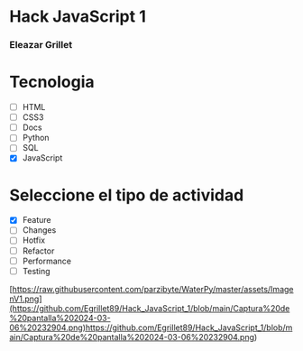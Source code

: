 # Hack JavaScript 1
### Eleazar Grillet

# Tecnologia
- [ ] HTML
- [ ] CSS3 
- [ ] Docs
- [ ] Python
- [ ] SQL
- [X] JavaScript

# Seleccione el tipo de actividad
- [x] Feature
- [ ] Changes
- [ ] Hotfix
- [ ] Refactor
- [ ] Performance
- [ ] Testing

<span>[https://raw.githubusercontent.com/parzibyte/WaterPy/master/assets/ImagenV1.png](https://github.com/Egrillet89/Hack_JavaScript_1/blob/main/Captura%20de%20pantalla%202024-03-06%20232904.png)https://github.com/Egrillet89/Hack_JavaScript_1/blob/main/Captura%20de%20pantalla%202024-03-06%20232904.png</span><span>)</span>

